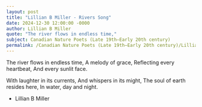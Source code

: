 ```yaml
---
layout: post
title: "Lillian B Miller - Rivers Song"
date: 2024-12-30 12:00:00 -0000
author: Lillian B Miller
quote: "The river flows in endless time,"
subject: Canadian Nature Poets (Late 19th–Early 20th century)
permalink: /Canadian Nature Poets (Late 19th–Early 20th century)/Lillian B Miller/Lillian B Miller - Rivers Song
---
```


The river flows in endless time,
A melody of grace,
Reflecting every heartbeat,
And every sunlit face.

With laughter in its currents,
And whispers in its might,
The soul of earth resides here,
In water, day and night.

- Lillian B Miller
